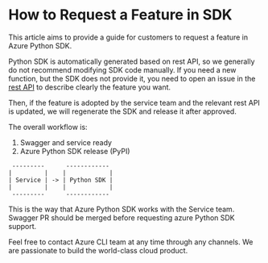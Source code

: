 How to Request a Feature in SDK
======

This article aims to provide a guide for customers to request a feature in Azure Python SDK.

Python SDK is automatically generated based on rest API, so we generally do not recommend modifying SDK code manually. If you need a new function, but the SDK does not provide it, you need to open an issue in the [rest API](https://github.com/Azure/azure-rest-api-specs/issues) to describe clearly the feature you want.

Then, if the feature is adopted by the service team and the relevant rest API is updated, we will regenerate the SDK and release it after approved.


The overall workflow is:
1. Swagger and service ready
2. Azure Python SDK release (PyPI)


```
 ---------      ------------ 
|         |    |            | 
| Service | -> | Python SDK | 
|         |    |            |  
 ---------      ------------
```

This is the way that Azure Python SDK works with the Service team. Swagger PR should be merged before requesting azure Python SDK support.

Feel free to contact Azure CLI team at any time through any channels. We are passionate to build the world-class cloud product.